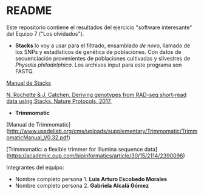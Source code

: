 # README

Este repositorio contiene el resultados del ejercicio "software interesante" del Equipo 7 ("Los olvidados").

* **Stacks** lo voy a usar para el filtrado, ensamblado *de novo*, llamado de los SNPs y estadísticos de genética de poblaciones. Con datos de secuenciación provenientes de poblaciones cultivadas y silvestres de *Physalis philadelphica*. Los archivos input para este programa son FASTQ.

[Manual de Stacks](http://catchenlab.life.illinois.edu/stacks/manual/)

[N. Rochette & J. Catchen. Deriving genotypes from RAD-seq short-read data using Stacks. Nature Protocols. 2017.](https://www.nature.com/articles/nprot.2017.123)

* **Trimmomatic**

[Manual de Trimmomatic] (http://www.usadellab.org/cms/uploads/supplementary/Trimmomatic/TrimmomaticManual_V0.32.pdf)

[Trimmomatic: a flexible trimmer for Illumina sequence data] (https://academic.oup.com/bioinformatics/article/30/15/2114/2390096)

Integrantes del equipo:
* Nombre completo persona 1. **Luis Arturo Escobedo Morales**
* Nombre completo persona 2. **Gabriela Alcalá Gómez**
